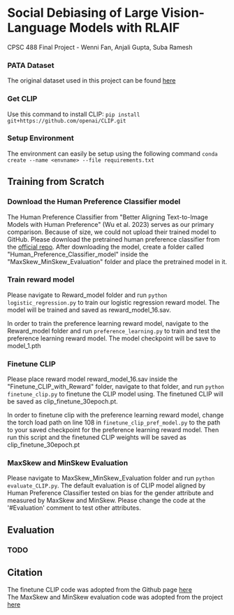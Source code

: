 # Social Debiasing of Large Vision-Language Models with RLAIF
CPSC 488 Final Project - Wenni Fan, Anjali Gupta, Suba Ramesh

### PATA Dataset
The original dataset used in this project can be found [here](https://github.com/pata-fairness/pata_dataset)

### Get CLIP
Use this command to install CLIP: ```pip install git+https://github.com/openai/CLIP.git```

### Setup Environment
The environment can easily be setup using the following command ```conda create --name <envname> --file requirements.txt```

## Training from Scratch

### Download the Human Preference Classifier model
The Human Preference Classifier from "Better Aligning Text-to-Image Models with Human Preference" (Wu et al. 2023) serves as our primary comparison. Because of size, we could not upload their trained model to GitHub.
Please download the pretrained human preference classifier from the [official repo](https://github.com/tgxs002/align_sd). After downloading the model, create a folder called "Human_Preference_Classifier_model" inside the "MaxSkew_MinSkew_Evaluation" folder and place the pretrained model in it.

### Train reward model
Please navigate to Reward_model folder and run ```python logistic_regression.py``` to train our logistic regression reward model. The model will be trained and saved as reward_model_16.sav.

In order to train the preference learning reward model, navigate to the Reward_model folder and run ```preference_learning.py``` to train and test the preference learning reward model. The model checkpoint will be save to model_1.pth

### Finetune CLIP
Please place reward model reward_model_16.sav inside the "Finetune_CLIP_with_Reward" folder, navigate to that folder, and run ```python finetune_clip.py``` to finetune the CLIP model using. The finetuned CLIP will be saved as clip_finetune_30epoch.pt.

In order to finetune clip with the preference learning reward model, change the torch load path on line 108 in ```finetune_clip_pref_model.py``` to the path to your saved checkpoint for the preference learning reward model. Then run this script and the finetuned CLIP weights will be saved as clip_finetune_30epoch.pt

### MaxSkew and MinSkew Evaluation
Please navigate to MaxSkew_MinSkew_Evaluation folder and run ```python evaluate_CLIP.py```. The default evaluation is of CLIP model aligned by Human Preference Classifier tested on bias for the gender attribute and measured by MaxSkew and MinSkew. Please change the code at the '#Evaluation' comment to test other attributes.

## Evaluation

### TODO
## Citation
The finetune CLIP code was adopted from the Github page [here](https://github.com/shashnkvats/Indofashionclip/tree/main) </br>
The MaxSkew and MinSkew evaluation code was adopted from the project [here](https://github.com/oxai/debias-vision-lang/blob/master/debias_clip/measuring_bias.py)
